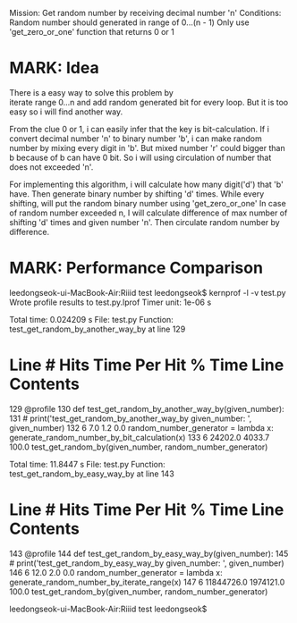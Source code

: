 Mission: Get random number by receiving decimal number 'n'
Conditions: Random number should generated in range of 0...(n - 1)
            Only use 'get_zero_or_one' function that returns 0 or 1


# MARK: Idea

There is a easy way to solve this problem by  
iterate range 0...n and add random generated bit for every loop. 
But it is too easy so i will find another way.

From the clue 0 or 1, i can easily infer 
that the key is bit-calculation.
If i convert decimal number 'n' to binary number 'b', 
i can make random number by mixing every digit in 'b'.
But mixed number 'r' could bigger than b because of b can have 0 bit.
So i will using circulation of number that does not exceeded 'n'.

For implementing this algorithm, 
i will calculate how many digit('d') that 'b' have.
Then generate binary number by shifting 'd' times.
While every shifting,
will put the random binary number using 'get_zero_or_one'
In case of random number exceeded n, 
I will calculate difference of
max number of shifting 'd' times and given number 'n'.
Then circulate random number by difference.


# MARK: Performance Comparison

leedongseok-ui-MacBook-Air:Riiid test leedongseok$ kernprof -l -v test.py
Wrote profile results to test.py.lprof
Timer unit: 1e-06 s

Total time: 0.024209 s
File: test.py
Function: test_get_random_by_another_way_by at line 129

Line #      Hits         Time  Per Hit   % Time  Line Contents
==============================================================
   129                                           @profile
   130                                           def test_get_random_by_another_way_by(given_number):
   131                                               # print('test_get_random_by_another_way_by given_number: ', given_number)
   132         6          7.0      1.2      0.0      random_number_generator = lambda x: generate_random_number_by_bit_calculation(x)
   133         6      24202.0   4033.7    100.0      test_get_random_by(given_number, random_number_generator)

Total time: 11.8447 s
File: test.py
Function: test_get_random_by_easy_way_by at line 143

Line #      Hits         Time  Per Hit   % Time  Line Contents
==============================================================
   143                                           @profile
   144                                           def test_get_random_by_easy_way_by(given_number):
   145                                               # print('test_get_random_by_easy_way_by given_number: ', given_number)
   146         6         12.0      2.0      0.0      random_number_generator = lambda x: generate_random_number_by_iterate_range(x)
   147         6   11844726.0 1974121.0    100.0      test_get_random_by(given_number, random_number_generator)

leedongseok-ui-MacBook-Air:Riiid test leedongseok$ 
